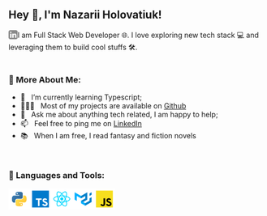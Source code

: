## Hey 👋, I'm Nazarii Holovatiuk!
<a href='https://www.linkedin.com/in/nazarii-holovatiuk-351a12228/'><img align='left' alt="linkedin" src="https://raw.githubusercontent.com/Nazar-dev/readme-icons/master/linkedIn.svg/linkedin.svg" height='18px'/></a>




I am Full Stack Web Developer 🌐. I love exploring new tech stack 💻 and leveraging them to build cool stuffs 🛠️. 
<br/>
<br/>
  
### 🧐 More About Me:

- 🌱 &nbsp; I’m currently learning Typescript; 
- 👨🏻‍💻 &nbsp; Most of my projects are available on [Github](https://github.com/Nazar-dev?tab=repositories)
- 💬 &nbsp; Ask me about anything tech related, I am happy to help;
- 📫 &nbsp; Feel free to ping me on [LinkedIn](https://www.linkedin.com/in/nazarii-holovatiuk-351a12228/)
- 📚 &nbsp; When I am free, I read fantasy and fiction novels

<br>

### 🔨 Languages and Tools:
<a href="https://www.python.org" target="_blank"><img align="left" alt="Python" height ="42px" src="https://raw.githubusercontent.com/Nazar-dev/readme-icons/master/Python/python.svg"></a>
<a href="https://www.typescriptlang.org/" target="_blank"><img align="left" alt="Typescirpt" height ="42px" src="https://raw.githubusercontent.com/Nazar-dev/readme-icons/master/typescript/typescript.svg"></a>
<a href="https://reactjs.org/" target="_blank"> <img align="left" alt="React" height ="42px" src="https://raw.githubusercontent.com/Nazar-dev/readme-icons/master/react/react.svg"></a>
<a href="https://mui.com/" target="_blank"><img align="left" alt="MUI" height ="42px" src="https://raw.githubusercontent.com/Nazar-dev/readme-icons/master/material-ui/material-ui.svg"></a>
<a href="https://www.javascript.com/" target="_blank"> <img src="https://raw.githubusercontent.com/Nazar-dev/readme-icons/master/javascript/javascript.svg" align="left" alt="git" height='42px'/> </a>

<br>
<br>

